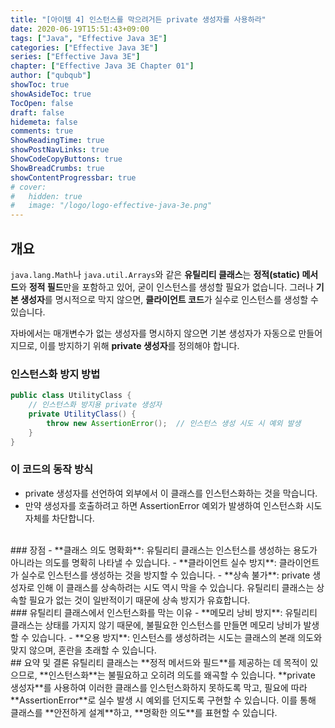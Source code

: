 ```yaml
---
title: "[아이템 4] 인스턴스를 막으려거든 private 생성자를 사용하라"
date: 2020-06-19T15:51:43+09:00
tags: ["Java", "Effective Java 3E"]
categories: ["Effective Java 3E"]
series: ["Effective Java 3E"]
chapter: ["Effective Java 3E Chapter 01"]
author: ["qubqub"]
showToc: true
showAsideToc: true
TocOpen: false
draft: false
hidemeta: false
comments: true
ShowReadingTime: true
showPostNavLinks: true
ShowCodeCopyButtons: true
ShowBreadCrumbs: true
showContentProgressbar: true
# cover:
#   hidden: true
#   image: "/logo/logo-effective-java-3e.png"
---
```

## 개요
`java.lang.Math`나 `java.util.Arrays`와 같은 **유틸리티 클래스**는 **정적(static) 메서드**와 **정적 필드**만을 포함하고 있어, 굳이 인스턴스를 생성할 필요가 없습니다. 그러나 **기본 생성자**를 명시적으로 막지 않으면, **클라이언트 코드**가 실수로 인스턴스를 생성할 수 있습니다.

자바에서는 매개변수가 없는 생성자를 명시하지 않으면 기본 생성자가 자동으로 만들어지므로, 이를 방지하기 위해 **private 생성자**를 정의해야 합니다.
<br>

### 인스턴스화 방지 방법

``` java
public class UtilityClass {
    // 인스턴스화 방지용 private 생성자
    private UtilityClass() {
        throw new AssertionError();  // 인스턴스 생성 시도 시 예외 발생
    }
}
```
### 이 코드의 동작 방식
- private 생성자를 선언하여 외부에서 이 클래스를 인스턴스화하는 것을 막습니다.
- 만약 생성자를 호출하려고 하면 AssertionError 예외가 발생하여 인스턴스화 시도 자체를 차단합니다.
<br>
### 장점
- **클래스 의도 명확화**: 유틸리티 클래스는 인스턴스를 생성하는 용도가 아니라는 의도를 명확히 나타낼 수 있습니다.
- **클라이언트 실수 방지**: 클라이언트가 실수로 인스턴스를 생성하는 것을 방지할 수 있습니다.
- **상속 불가**: private 생성자로 인해 이 클래스를 상속하려는 시도 역시 막을 수 있습니다. 유틸리티 클래스는 상속할 필요가 없는 것이 일반적이기 때문에 상속 방지가 유효합니다.
<br>
### 유틸리티 클래스에서 인스턴스화를 막는 이유
- **메모리 낭비 방지**: 유틸리티 클래스는 상태를 가지지 않기 때문에, 불필요한 인스턴스를 만들면 메모리 낭비가 발생할 수 있습니다.
- **오용 방지**: 인스턴스를 생성하려는 시도는 클래스의 본래 의도와 맞지 않으며, 혼란을 초래할 수 있습니다.
<br>
## <i class="user-fa-action-done" aria-hidden="true"></i> 요약 및 결론
유틸리티 클래스는 **정적 메서드와 필드**를 제공하는 데 목적이 있으므로, **인스턴스화**는 불필요하고 오히려 의도를 왜곡할 수 있습니다. **private 생성자**를 사용하여 이러한 클래스를 인스턴스화하지 못하도록 막고, 필요에 따라 **AssertionError**로 실수 발생 시 예외를 던지도록 구현할 수 있습니다. 이를 통해 클래스를 **안전하게 설계**하고, **명확한 의도**를 표현할 수 있습니다.